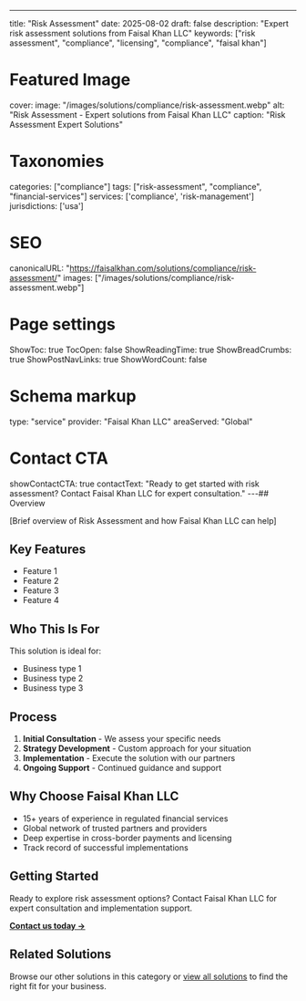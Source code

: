 ---
title: "Risk Assessment"
date: 2025-08-02
draft: false
description: "Expert risk assessment solutions from Faisal Khan LLC"
keywords: ["risk assessment", "compliance", "licensing", "compliance", "faisal khan"]

# Featured Image
cover:
    image: "/images/solutions/compliance/risk-assessment.webp"
    alt: "Risk Assessment - Expert solutions from Faisal Khan LLC"
    caption: "Risk Assessment Expert Solutions"

# Taxonomies
categories: ["compliance"]
tags: ["risk-assessment", "compliance", "financial-services"]
services: ['compliance', 'risk-management']
jurisdictions: ['usa']

# SEO
canonicalURL: "https://faisalkhan.com/solutions/compliance/risk-assessment/"
images: ["/images/solutions/compliance/risk-assessment.webp"]

# Page settings
ShowToc: true
TocOpen: false
ShowReadingTime: true
ShowBreadCrumbs: true
ShowPostNavLinks: true
ShowWordCount: false

# Schema markup
type: "service"
provider: "Faisal Khan LLC"
areaServed: "Global"

# Contact CTA
showContactCTA: true
contactText: "Ready to get started with risk assessment? Contact Faisal Khan LLC for expert consultation."
---## Overview

[Brief overview of Risk Assessment and how Faisal Khan LLC can help]

## Key Features

- Feature 1
- Feature 2  
- Feature 3
- Feature 4

## Who This Is For

This solution is ideal for:

- Business type 1
- Business type 2
- Business type 3

## Process

1. **Initial Consultation** - We assess your specific needs
2. **Strategy Development** - Custom approach for your situation  
3. **Implementation** - Execute the solution with our partners
4. **Ongoing Support** - Continued guidance and support

## Why Choose Faisal Khan LLC

- 15+ years of experience in regulated financial services
- Global network of trusted partners and providers
- Deep expertise in cross-border payments and licensing
- Track record of successful implementations

## Getting Started

Ready to explore risk assessment options? Contact Faisal Khan LLC for expert consultation and implementation support.

**[Contact us today →](mailto:contact@faisalkhan.com)**

## Related Solutions

Browse our other solutions in this category or [view all solutions](/solutions/) to find the right fit for your business.
